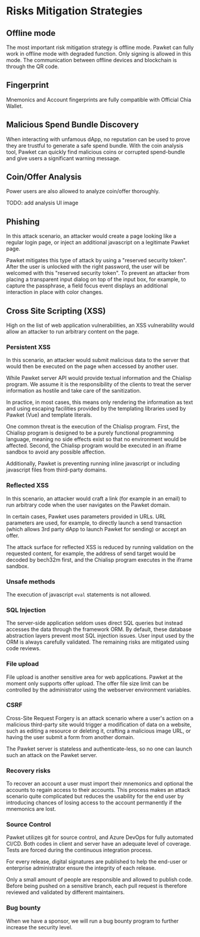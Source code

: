 # Risks Mitigation Strategies

## Offline mode

The most important risk mitigation strategy is offline mode. Pawket can fully work in offline mode with degraded function. Only signing is allowed in this mode. The communication between offline devices and blockchain is through the QR code.

## Fingerprint

Mnemonics and Account fingerprints are fully compatible with Official Chia Wallet.

## Malicious Spend Bundle Discovery

When interacting with unfamous dApp, no reputation can be used to prove they are trustful to generate a safe spend bundle. With the coin analysis tool, Pawket can quickly find malicious coins or corrupted spend-bundle and give users a significant warning message.

## Coin/Offer Analysis

Power users are also allowed to analyze coin/offer thoroughly.

TODO: add analysis UI image

## Phishing

In this attack scenario, an attacker would create a page looking like a regular login page, or inject an additional javascript on a legitimate Pawket page.

Pawket mitigates this type of attack by using a "reserved security token". After the user is unlocked with the right password, the user will be welcomed with this "reserved security token". To prevent an attacker from placing a transparent input dialog on top of the input box, for example, to capture the passphrase, a field focus event displays an additional interaction in place with color changes.

## Cross Site Scripting (XSS)

High on the list of web application vulnerabilities, an XSS vulnerability would allow an attacker to run arbitrary content on the page.

### Persistent XSS

In this scenario, an attacker would submit malicious data to the server that would then be executed on the page when accessed by another user.

While Pawket server API would provide textual information and the Chialisp program. We assume it is the responsibility of the clients to treat the server information as hostile and take care of the sanitization.

In practice, in most cases, this means only rendering the information as text and using escaping facilities provided by the templating libraries used by Pawket (Vue) and template literals.

One common threat is the execution of the Chialisp program. First, the Chialisp program is designed to be a purely functional programming language, meaning no side effects exist so that no environment would be affected. Second, the Chialisp program would be executed in an iframe sandbox to avoid any possible affection.

Additionally, Pawket is preventing running inline javascript or including javascript files from third-party domains.

### Reflected XSS

In this scenario, an attacker would craft a link (for example in an email) to run arbitrary code when the user navigates on the Pawket domain.

In certain cases, Pawket uses parameters provided in URLs. URL parameters are used, for example, to directly launch a send transaction (which allows 3rd party dApp to launch Pawket for sending) or accept an offer.

The attack surface for reflected XSS is reduced by running validation on the requested content, for example, the address of send target would be decoded by bech32m first, and the Chialisp program executes in the iframe sandbox.

### Unsafe methods

The execution of javascript `eval` statements is not allowed.


### SQL Injection

The server-side application seldom uses direct SQL queries but instead accesses the data through the framework ORM. By default, these database abstraction layers prevent most SQL injection issues. User input used by the ORM is always carefully validated. The remaining risks are mitigated using code reviews.


### File upload

File upload is another sensitive area for web applications. Pawket at the moment only supports offer upload. The offer file size limit can be controlled by the administrator using the webserver environment variables.

### CSRF

Cross-Site Request Forgery is an attack scenario where a user's action on a malicious third-party site would trigger a modification of data on a website, such as editing a resource or deleting it, crafting a malicious image URL, or having the user submit a form from another domain.

The Pawket server is stateless and authenticate-less, so no one can launch such an attack on the Pawket server.

### Recovery risks

To recover an account a user must import their mnemonics and optional the accounts to regain access to their accounts. This process makes an attack scenario quite complicated but reduces the usability for the end user by introducing chances of losing access to the account permanently if the mnemonics are lost.

### Source Control

Pawket utilizes git for source control, and Azure DevOps for fully automated CI/CD. Both codes in client and server have an adequate level of coverage. Tests are forced during the continuous integration process.

For every release, digital signatures are published to help the end-user or enterprise administrator ensure the integrity of each release.

Only a small amount of people are responsible and allowed to publish code. Before being pushed on a sensitive branch, each pull request is therefore reviewed and validated by different maintainers.

### Bug bounty

When we have a sponsor, we will run a bug bounty program to further increase the security level.

<!-- ### 3rd Party Audits -->
